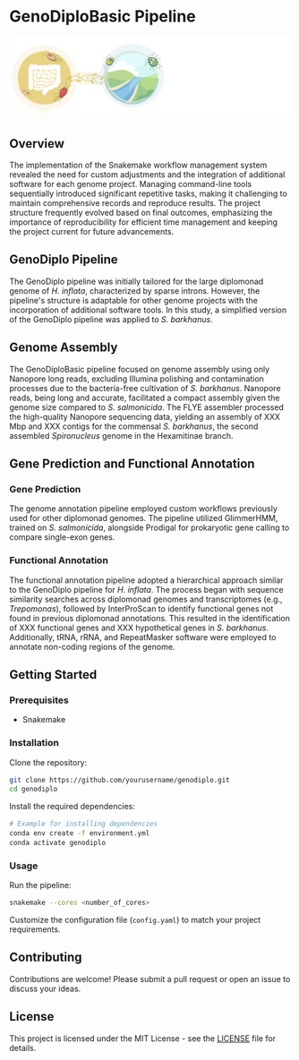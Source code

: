 # GenoDiploBasic Pipeline
![GenoDiplo Logo](images/logo.png "GenoDiplo Logo")

## Overview

The implementation of the Snakemake workflow management system revealed the need for custom adjustments and the integration of additional software for each genome project. Managing command-line tools sequentially introduced significant repetitive tasks, making it challenging to maintain comprehensive records and reproduce results. The project structure frequently evolved based on final outcomes, emphasizing the importance of reproducibility for efficient time management and keeping the project current for future advancements.

## GenoDiplo Pipeline

The GenoDiplo pipeline was initially tailored for the large diplomonad genome of *H. inflata*, characterized by sparse introns. However, the pipeline's structure is adaptable for other genome projects with the incorporation of additional software tools. In this study, a simplified version of the GenoDiplo pipeline was applied to *S. barkhanus*.

## Genome Assembly

The GenoDiploBasic pipeline focused on genome assembly using only Nanopore long reads, excluding Illumina polishing and contamination processes due to the bacteria-free cultivation of *S. barkhanus*. Nanopore reads, being long and accurate, facilitated a compact assembly given the genome size compared to *S. salmonicida*. The FLYE assembler processed the high-quality Nanopore sequencing data, yielding an assembly of XXX Mbp and XXX contigs for the commensal *S. barkhanus*, the second assembled *Spironucleus* genome in the Hexamitinae branch.

## Gene Prediction and Functional Annotation

### Gene Prediction

The genome annotation pipeline employed custom workflows previously used for other diplomonad genomes. The pipeline utilized GlimmerHMM, trained on *S. salmonicida*, alongside Prodigal for prokaryotic gene calling to compare single-exon genes.

### Functional Annotation

The functional annotation pipeline adopted a hierarchical approach similar to the GenoDiplo pipeline for *H. inflata*. The process began with sequence similarity searches across diplomonad genomes and transcriptomes (e.g., *Trepomonas*), followed by InterProScan to identify functional genes not found in previous diplomonad annotations. This resulted in the identification of XXX functional genes and XXX hypothetical genes in *S. barkhanus*. Additionally, tRNA, rRNA, and RepeatMasker software were employed to annotate non-coding regions of the genome.

## Getting Started

### Prerequisites

- Snakemake

### Installation

Clone the repository:

```bash
git clone https://github.com/yourusername/genodiplo.git
cd genodiplo
```

Install the required dependencies:

```bash
# Example for installing dependencies
conda env create -f environment.yml
conda activate genodiplo
```

### Usage

Run the pipeline:

```bash
snakemake --cores <number_of_cores>
```

Customize the configuration file (`config.yaml`) to match your project requirements.

## Contributing

Contributions are welcome! Please submit a pull request or open an issue to discuss your ideas.

## License

This project is licensed under the MIT License - see the [LICENSE](LICENSE) file for details.
